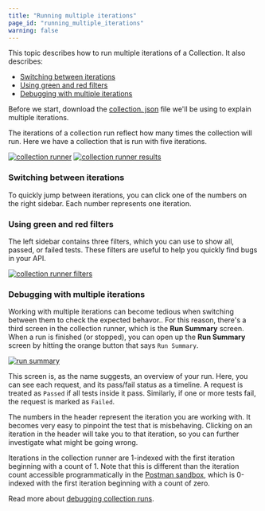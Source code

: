 ```yaml
---
title: "Running multiple iterations"
page_id: "running_multiple_iterations"
warning: false
---
```


This topic describes how to run multiple iterations of a Collection. It also describes:

* [Switching between iterations](#switching-between-iterations)
* [Using green and red filters](#using-green-and-red-filters)
* [Debugging with multiple iterations](#debugging-with-multiple-iterations)

Before we start, download the [collection. json](https://s3.amazonaws.com/postman-static-getpostman-com/postman-docs/59037885.json) file we'll be using to explain multiple iterations.

The iterations of a collection run reflect how many times the collection will run. Here we have a collection that is run with five iterations.

[![collection runner](https://s3.amazonaws.com/postman-static-getpostman-com/postman-docs/59039044.png)](https://s3.amazonaws.com/postman-static-getpostman-com/postman-docs/59039044.png)
[![collection runner results](https://s3.amazonaws.com/postman-static-getpostman-com/postman-docs/59039058.png)](https://s3.amazonaws.com/postman-static-getpostman-com/postman-docs/59039058.png)

### Switching between iterations

To quickly jump between iterations, you can click one of the numbers on the right sidebar. Each number represents one iteration.

### Using green and red filters

The left sidebar contains three filters, which you can use to show all, passed, or failed tests. These filters are useful to help you quickly find bugs in your API.

[![collection runner filters](https://s3.amazonaws.com/postman-static-getpostman-com/postman-docs/59039741.png)](https://s3.amazonaws.com/postman-static-getpostman-com/postman-docs/59039741.png)

### Debugging with multiple iterations

Working with multiple iterations can become tedious when switching between them to check the expected behavor.. For this reason, there's a third screen in the collection runner, which is the **Run Summary** screen. When a run is finished (or stopped), you can open up the **Run Summary** screen by hitting the orange button that says `Run Summary`.

[![run summary](https://s3.amazonaws.com/postman-static-getpostman-com/postman-docs/59039072.png)](https://s3.amazonaws.com/postman-static-getpostman-com/postman-docs/59039072.png)

This screen is, as the name suggests, an overview of your run. Here, you can see each request, and its pass/fail status as a timeline. A request is treated as `Passed` if all tests inside it pass. Similarly, if one or more tests fail, the request is marked as `Failed`.

The numbers in the header represent the iteration you are working with. It becomes very easy to pinpoint the test that is misbehaving. Clicking on an iteration in the header will take you to that iteration, so you can further investigate what might be going wrong. 

Iterations in the collection runner are 1-indexed with the first iteration beginning with a count of 1. Note that this is different than the iteration count accessible programmatically in the [Postman sandbox](/docs/postman/scripts/postman_sandbox_api_reference), which is 0-indexed with the first iteration beginning with a count of zero.

Read more about [debugging collection runs](/docs/postman/collection_runs/debugging_a_collection_run).

